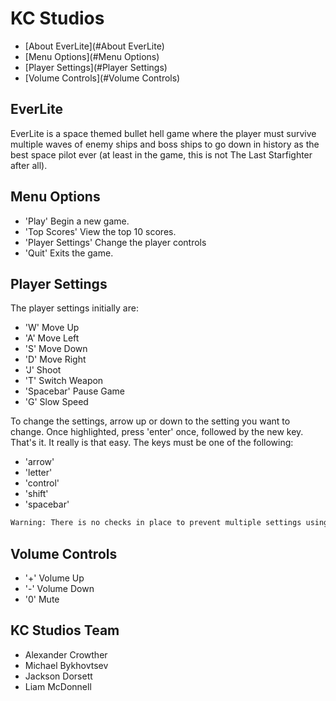 # KC Studios

 - [About EverLite](#About EverLite)
 - [Menu Options](#Menu Options)
 - [Player  Settings](#Player Settings)
 - [Volume Controls](#Volume Controls)

## EverLite

EverLite is a space themed bullet hell game where the player must survive multiple waves of enemy ships and boss ships to go down in history as the best space pilot ever (at least in the game, this is not The Last Starfighter after all).

## Menu Options

 - 'Play' Begin a new game.
 - 'Top Scores' View the top 10 scores.
 - 'Player Settings' Change the player controls
 - 'Quit' Exits the game.

## Player  Settings

The player settings initially are:

 - 'W' Move Up
 - 'A' Move Left
 - 'S' Move Down
 - 'D' Move Right
 - 'J' Shoot
 - 'T' Switch Weapon
 - 'Spacebar' Pause Game
 - 'G' Slow Speed

To change the settings, arrow up or down to the setting you want to change. Once highlighted, press 'enter' once, followed by the new key. That's it. It really is that easy.
The keys must be one of the following:

 - 'arrow'
 - 'letter'
 - 'control'
 - 'shift'
 - 'spacebar'

```sh
Warning: There is no checks in place to prevent multiple settings using the same key.
```

## Volume Controls

 - '+' Volume Up
 - '-' Volume Down
 - '0' Mute

## KC Studios Team

 - Alexander Crowther
 - Michael Bykhovtsev
 - Jackson Dorsett
 - Liam McDonnell